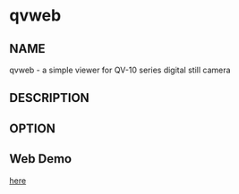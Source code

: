 # qvweb
## NAME
qvweb - a simple viewer for QV-10 series digital still camera

## DESCRIPTION


## OPTION


## Web Demo
[here](https://arei1126.github.io/qvweb/index.html)
